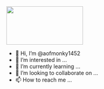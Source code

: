 <img src="https://realbearpro.com/img/logo-full.png" style="width: 200px; height: 100px; object-fit: contain;" /> 

- 👋 Hi, I’m @aofmonky1452
- 👀 I’m interested in ...
- 🌱 I’m currently learning ...
- 💞️ I’m looking to collaborate on ...
- 📫 How to reach me ...

<!---
aofmonky1452/aofmonky1452 is a ✨ special ✨ repository because its `README.md` (this file) appears on your GitHub profile.
You can click the Preview link to take a look at your changes.
--->
